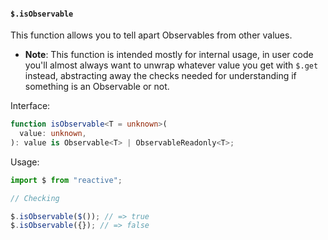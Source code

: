 
#### `$.isObservable`

This function allows you to tell apart Observables from other values.

- **Note**: This function is intended mostly for internal usage, in user code you'll almost always want to unwrap whatever value you get with `$.get` instead, abstracting away the checks needed for understanding if something is an Observable or not.

Interface:

```ts
function isObservable<T = unknown>(
  value: unknown,
): value is Observable<T> | ObservableReadonly<T>;
```

Usage:

```ts
import $ from "reactive";

// Checking

$.isObservable($()); // => true
$.isObservable({}); // => false
```





